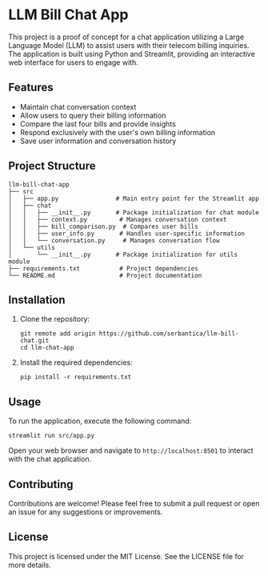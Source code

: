 # LLM Bill Chat App

This project is a proof of concept for a chat application utilizing a Large Language Model (LLM) to assist users with their telecom billing inquiries. The application is built using Python and Streamlit, providing an interactive web interface for users to engage with.

## Features

- Maintain chat conversation context
- Allow users to query their billing information
- Compare the last four bills and provide insights
- Respond exclusively with the user's own billing information
- Save user information and conversation history

## Project Structure

```
llm-bill-chat-app
├── src
│   ├── app.py                # Main entry point for the Streamlit app
│   ├── chat
│   │   ├── __init__.py       # Package initialization for chat module
│   │   ├── context.py         # Manages conversation context
│   │   ├── bill_comparison.py  # Compares user bills
│   │   ├── user_info.py       # Handles user-specific information
│   │   └── conversation.py     # Manages conversation flow
│   └── utils
│       └── __init__.py       # Package initialization for utils module
├── requirements.txt           # Project dependencies
└── README.md                  # Project documentation
```

## Installation

1. Clone the repository:
   ```
   git remote add origin https://github.com/serbantica/llm-bill-chat.git
   cd llm-chat-app
   ```

2. Install the required dependencies:
   ```
   pip install -r requirements.txt
   ```

## Usage

To run the application, execute the following command:
```
streamlit run src/app.py
```

Open your web browser and navigate to `http://localhost:8501` to interact with the chat application.

## Contributing

Contributions are welcome! Please feel free to submit a pull request or open an issue for any suggestions or improvements.

## License

This project is licensed under the MIT License. See the LICENSE file for more details.
